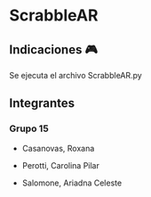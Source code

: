 # ScrabbleAR

## Indicaciones  :video_game:
Se ejecuta el archivo ScrabbleAR.py


## Integrantes

### Grupo 15

- Casanovas, Roxana  

- Perotti, Carolina Pilar  

- Salomone, Ariadna Celeste

